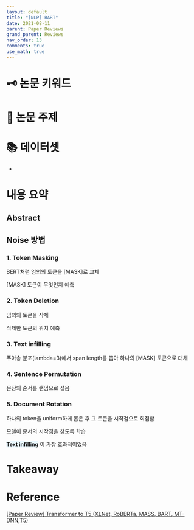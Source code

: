 ```yaml
---
layout: default
title: "[NLP] BART"
date: 2021-08-11
parent: Paper Reviews
grand_parent: Reviews
nav_order: 13
comments: true
use_math: true
---
```






#  🗝️ 논문 키워드





# 📑 논문 주제





# 📚 데이터셋

* 

# 내용 요약

## Abstract





## Noise 방법

### 1. Token Masking

BERT처럼 임의의 토큰을 [MASK]로 교체

[MASK] 토큰이 무엇인지 예측



### 2. Token Deletion

임의의 토큰을 삭제

삭제한 토큰의 위치 예측



### 3. Text infilling

푸아송 분포(lambda=3)에서 span length를 뽑아 하나의 [MASK] 토큰으로 대체



### 4. Sentence Permutation

문장의 순서를 랜덤으로 섞음



### 5. Document Rotation

하나의 token을 uniform하게 뽑은 후 그 토큰을 시작점으로 회점함

모델이 문서의 시작점을 찾도록 학습



 <span style="background:#e8f7ff">**Text infilling**</span> 이 가장 효과적이었음



# Takeaway







# Reference

[[Paper Review] Transformer to T5 (XLNet, RoBERTa, MASS, BART, MT-DNN,T5)](https://www.youtube.com/watch?v=v7diENO2mEA&list=LL&index=2&t=5s)

